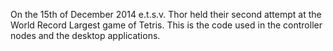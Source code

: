 On the 15th of December 2014 e.t.s.v. Thor held their second attempt at the World Record Largest game of Tetris. This is the code used in the controller nodes and the desktop applications.
